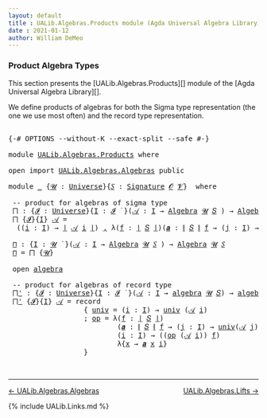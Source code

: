 ```yaml
---
layout: default
title : UALib.Algebras.Products module (Agda Universal Algebra Library)
date : 2021-01-12
author: William DeMeo
---
```


### <a id="product-algebra-types">Product Algebra Types</a>

This section presents the [UALib.Algebras.Products][] module of the [Agda Universal Algebra Library][].

We define products of algebras for both the Sigma type representation (the one we use most often) and the record type representation.

<pre class="Agda">

<a id="453" class="Symbol">{-#</a> <a id="457" class="Keyword">OPTIONS</a> <a id="465" class="Pragma">--without-K</a> <a id="477" class="Pragma">--exact-split</a> <a id="491" class="Pragma">--safe</a> <a id="498" class="Symbol">#-}</a>

<a id="503" class="Keyword">module</a> <a id="510" href="UALib.Algebras.Products.html" class="Module">UALib.Algebras.Products</a> <a id="534" class="Keyword">where</a>

<a id="541" class="Keyword">open</a> <a id="546" class="Keyword">import</a> <a id="553" href="UALib.Algebras.Algebras.html" class="Module">UALib.Algebras.Algebras</a> <a id="577" class="Keyword">public</a>

<a id="585" class="Keyword">module</a> <a id="592" href="UALib.Algebras.Products.html#592" class="Module">_</a> <a id="594" class="Symbol">{</a><a id="595" href="UALib.Algebras.Products.html#595" class="Bound">𝓤</a> <a id="597" class="Symbol">:</a> <a id="599" href="universes.html#551" class="Postulate">Universe</a><a id="607" class="Symbol">}{</a><a id="609" href="UALib.Algebras.Products.html#609" class="Bound">𝑆</a> <a id="611" class="Symbol">:</a> <a id="613" href="UALib.Algebras.Signatures.html#1457" class="Function">Signature</a> <a id="623" href="universes.html#613" class="Generalizable">𝓞</a> <a id="625" href="universes.html#617" class="Generalizable">𝓥</a><a id="626" class="Symbol">}</a>  <a id="629" class="Keyword">where</a>

 <a id="637" class="Comment">-- product for algebras of sigma type</a>
 <a id="676" href="UALib.Algebras.Products.html#676" class="Function">⨅</a> <a id="678" class="Symbol">:</a> <a id="680" class="Symbol">{</a><a id="681" href="UALib.Algebras.Products.html#681" class="Bound">𝓘</a> <a id="683" class="Symbol">:</a> <a id="685" href="universes.html#551" class="Postulate">Universe</a><a id="693" class="Symbol">}{</a><a id="695" href="UALib.Algebras.Products.html#695" class="Bound">I</a> <a id="697" class="Symbol">:</a> <a id="699" href="UALib.Algebras.Products.html#681" class="Bound">𝓘</a> <a id="701" href="universes.html#758" class="Function Operator">̇</a> <a id="703" class="Symbol">}(</a><a id="705" href="UALib.Algebras.Products.html#705" class="Bound">𝒜</a> <a id="707" class="Symbol">:</a> <a id="709" href="UALib.Algebras.Products.html#695" class="Bound">I</a> <a id="711" class="Symbol">→</a> <a id="713" href="UALib.Algebras.Algebras.html#813" class="Function">Algebra</a> <a id="721" href="UALib.Algebras.Products.html#595" class="Bound">𝓤</a> <a id="723" href="UALib.Algebras.Products.html#609" class="Bound">𝑆</a> <a id="725" class="Symbol">)</a> <a id="727" class="Symbol">→</a> <a id="729" href="UALib.Algebras.Algebras.html#813" class="Function">Algebra</a> <a id="737" class="Symbol">(</a><a id="738" href="UALib.Algebras.Products.html#681" class="Bound">𝓘</a> <a id="740" href="Agda.Primitive.html#636" class="Primitive Operator">⊔</a> <a id="742" href="UALib.Algebras.Products.html#595" class="Bound">𝓤</a><a id="743" class="Symbol">)</a> <a id="745" href="UALib.Algebras.Products.html#609" class="Bound">𝑆</a>
 <a id="748" href="UALib.Algebras.Products.html#676" class="Function">⨅</a> <a id="750" class="Symbol">{</a><a id="751" href="UALib.Algebras.Products.html#751" class="Bound">𝓘</a><a id="752" class="Symbol">}{</a><a id="754" href="UALib.Algebras.Products.html#754" class="Bound">I</a><a id="755" class="Symbol">}</a> <a id="757" href="UALib.Algebras.Products.html#757" class="Bound">𝒜</a> <a id="759" class="Symbol">=</a>
  <a id="763" class="Symbol">((</a><a id="765" href="UALib.Algebras.Products.html#765" class="Bound">i</a> <a id="767" class="Symbol">:</a> <a id="769" href="UALib.Algebras.Products.html#754" class="Bound">I</a><a id="770" class="Symbol">)</a> <a id="772" class="Symbol">→</a> <a id="774" href="UALib.Prelude.Preliminaries.html#10371" class="Function Operator">∣</a> <a id="776" href="UALib.Algebras.Products.html#757" class="Bound">𝒜</a> <a id="778" href="UALib.Algebras.Products.html#765" class="Bound">i</a> <a id="780" href="UALib.Prelude.Preliminaries.html#10371" class="Function Operator">∣</a><a id="781" class="Symbol">)</a> <a id="783" href="UALib.Prelude.Preliminaries.html#5763" class="InductiveConstructor Operator">,</a> <a id="785" class="Symbol">λ(</a><a id="787" href="UALib.Algebras.Products.html#787" class="Bound">f</a> <a id="789" class="Symbol">:</a> <a id="791" href="UALib.Prelude.Preliminaries.html#10371" class="Function Operator">∣</a> <a id="793" href="UALib.Algebras.Products.html#609" class="Bound">𝑆</a> <a id="795" href="UALib.Prelude.Preliminaries.html#10371" class="Function Operator">∣</a><a id="796" class="Symbol">)(</a><a id="798" href="UALib.Algebras.Products.html#798" class="Bound">𝒂</a> <a id="800" class="Symbol">:</a> <a id="802" href="UALib.Prelude.Preliminaries.html#10452" class="Function Operator">∥</a> <a id="804" href="UALib.Algebras.Products.html#609" class="Bound">𝑆</a> <a id="806" href="UALib.Prelude.Preliminaries.html#10452" class="Function Operator">∥</a> <a id="808" href="UALib.Algebras.Products.html#787" class="Bound">f</a> <a id="810" class="Symbol">→</a> <a id="812" class="Symbol">(</a><a id="813" href="UALib.Algebras.Products.html#813" class="Bound">j</a> <a id="815" class="Symbol">:</a> <a id="817" href="UALib.Algebras.Products.html#754" class="Bound">I</a><a id="818" class="Symbol">)</a> <a id="820" class="Symbol">→</a> <a id="822" href="UALib.Prelude.Preliminaries.html#10371" class="Function Operator">∣</a> <a id="824" href="UALib.Algebras.Products.html#757" class="Bound">𝒜</a> <a id="826" href="UALib.Algebras.Products.html#813" class="Bound">j</a> <a id="828" href="UALib.Prelude.Preliminaries.html#10371" class="Function Operator">∣</a><a id="829" class="Symbol">)(</a><a id="831" href="UALib.Algebras.Products.html#831" class="Bound">i</a> <a id="833" class="Symbol">:</a> <a id="835" href="UALib.Algebras.Products.html#754" class="Bound">I</a><a id="836" class="Symbol">)</a> <a id="838" class="Symbol">→</a> <a id="840" class="Symbol">(</a><a id="841" href="UALib.Algebras.Products.html#787" class="Bound">f</a> <a id="843" href="UALib.Algebras.Algebras.html#3080" class="Function Operator">̂</a> <a id="845" href="UALib.Algebras.Products.html#757" class="Bound">𝒜</a> <a id="847" href="UALib.Algebras.Products.html#831" class="Bound">i</a><a id="848" class="Symbol">)</a> <a id="850" class="Symbol">λ{</a><a id="852" href="UALib.Algebras.Products.html#852" class="Bound">x</a> <a id="854" class="Symbol">→</a> <a id="856" href="UALib.Algebras.Products.html#798" class="Bound">𝒂</a> <a id="858" href="UALib.Algebras.Products.html#852" class="Bound">x</a> <a id="860" href="UALib.Algebras.Products.html#831" class="Bound">i</a><a id="861" class="Symbol">}</a>

 <a id="865" href="UALib.Algebras.Products.html#865" class="Function">⊓</a> <a id="867" class="Symbol">:</a> <a id="869" class="Symbol">{</a><a id="870" href="UALib.Algebras.Products.html#870" class="Bound">I</a> <a id="872" class="Symbol">:</a> <a id="874" href="UALib.Algebras.Products.html#595" class="Bound">𝓤</a> <a id="876" href="universes.html#758" class="Function Operator">̇</a> <a id="878" class="Symbol">}(</a><a id="880" href="UALib.Algebras.Products.html#880" class="Bound">𝒜</a> <a id="882" class="Symbol">:</a> <a id="884" href="UALib.Algebras.Products.html#870" class="Bound">I</a> <a id="886" class="Symbol">→</a> <a id="888" href="UALib.Algebras.Algebras.html#813" class="Function">Algebra</a> <a id="896" href="UALib.Algebras.Products.html#595" class="Bound">𝓤</a> <a id="898" href="UALib.Algebras.Products.html#609" class="Bound">𝑆</a> <a id="900" class="Symbol">)</a> <a id="902" class="Symbol">→</a> <a id="904" href="UALib.Algebras.Algebras.html#813" class="Function">Algebra</a> <a id="912" href="UALib.Algebras.Products.html#595" class="Bound">𝓤</a> <a id="914" href="UALib.Algebras.Products.html#609" class="Bound">𝑆</a>
 <a id="917" href="UALib.Algebras.Products.html#865" class="Function">⊓</a> <a id="919" class="Symbol">=</a> <a id="921" href="UALib.Algebras.Products.html#676" class="Function">⨅</a> <a id="923" class="Symbol">{</a><a id="924" href="UALib.Algebras.Products.html#595" class="Bound">𝓤</a><a id="925" class="Symbol">}</a>

 <a id="929" class="Keyword">open</a> <a id="934" href="UALib.Algebras.Algebras.html#2047" class="Module">algebra</a>

 <a id="944" class="Comment">-- product for algebras of record type</a>
 <a id="984" href="UALib.Algebras.Products.html#984" class="Function">⨅&#39;</a> <a id="987" class="Symbol">:</a> <a id="989" class="Symbol">{</a><a id="990" href="UALib.Algebras.Products.html#990" class="Bound">𝓘</a> <a id="992" class="Symbol">:</a> <a id="994" href="universes.html#551" class="Postulate">Universe</a><a id="1002" class="Symbol">}{</a><a id="1004" href="UALib.Algebras.Products.html#1004" class="Bound">I</a> <a id="1006" class="Symbol">:</a> <a id="1008" href="UALib.Algebras.Products.html#990" class="Bound">𝓘</a> <a id="1010" href="universes.html#758" class="Function Operator">̇</a> <a id="1012" class="Symbol">}(</a><a id="1014" href="UALib.Algebras.Products.html#1014" class="Bound">𝒜</a> <a id="1016" class="Symbol">:</a> <a id="1018" href="UALib.Algebras.Products.html#1004" class="Bound">I</a> <a id="1020" class="Symbol">→</a> <a id="1022" href="UALib.Algebras.Algebras.html#2047" class="Record">algebra</a> <a id="1030" href="UALib.Algebras.Products.html#595" class="Bound">𝓤</a> <a id="1032" href="UALib.Algebras.Products.html#609" class="Bound">𝑆</a><a id="1033" class="Symbol">)</a> <a id="1035" class="Symbol">→</a> <a id="1037" href="UALib.Algebras.Algebras.html#2047" class="Record">algebra</a> <a id="1045" class="Symbol">(</a><a id="1046" href="UALib.Algebras.Products.html#990" class="Bound">𝓘</a> <a id="1048" href="Agda.Primitive.html#636" class="Primitive Operator">⊔</a> <a id="1050" href="UALib.Algebras.Products.html#595" class="Bound">𝓤</a><a id="1051" class="Symbol">)</a> <a id="1053" href="UALib.Algebras.Products.html#609" class="Bound">𝑆</a>
 <a id="1056" href="UALib.Algebras.Products.html#984" class="Function">⨅&#39;</a> <a id="1059" class="Symbol">{</a><a id="1060" href="UALib.Algebras.Products.html#1060" class="Bound">𝓘</a><a id="1061" class="Symbol">}{</a><a id="1063" href="UALib.Algebras.Products.html#1063" class="Bound">I</a><a id="1064" class="Symbol">}</a> <a id="1066" href="UALib.Algebras.Products.html#1066" class="Bound">𝒜</a> <a id="1068" class="Symbol">=</a> <a id="1070" class="Keyword">record</a>
                  <a id="1095" class="Symbol">{</a> <a id="1097" href="UALib.Algebras.Algebras.html#2145" class="Field">univ</a> <a id="1102" class="Symbol">=</a> <a id="1104" class="Symbol">(</a><a id="1105" href="UALib.Algebras.Products.html#1105" class="Bound">i</a> <a id="1107" class="Symbol">:</a> <a id="1109" href="UALib.Algebras.Products.html#1063" class="Bound">I</a><a id="1110" class="Symbol">)</a> <a id="1112" class="Symbol">→</a> <a id="1114" href="UALib.Algebras.Algebras.html#2145" class="Field">univ</a> <a id="1119" class="Symbol">(</a><a id="1120" href="UALib.Algebras.Products.html#1066" class="Bound">𝒜</a> <a id="1122" href="UALib.Algebras.Products.html#1105" class="Bound">i</a><a id="1123" class="Symbol">)</a>
                  <a id="1143" class="Symbol">;</a> <a id="1145" href="UALib.Algebras.Algebras.html#2159" class="Field">op</a> <a id="1148" class="Symbol">=</a> <a id="1150" class="Symbol">λ(</a><a id="1152" href="UALib.Algebras.Products.html#1152" class="Bound">f</a> <a id="1154" class="Symbol">:</a> <a id="1156" href="UALib.Prelude.Preliminaries.html#10371" class="Function Operator">∣</a> <a id="1158" href="UALib.Algebras.Products.html#609" class="Bound">𝑆</a> <a id="1160" href="UALib.Prelude.Preliminaries.html#10371" class="Function Operator">∣</a><a id="1161" class="Symbol">)</a>
                          <a id="1189" class="Symbol">(</a><a id="1190" href="UALib.Algebras.Products.html#1190" class="Bound">𝒂</a> <a id="1192" class="Symbol">:</a> <a id="1194" href="UALib.Prelude.Preliminaries.html#10452" class="Function Operator">∥</a> <a id="1196" href="UALib.Algebras.Products.html#609" class="Bound">𝑆</a> <a id="1198" href="UALib.Prelude.Preliminaries.html#10452" class="Function Operator">∥</a> <a id="1200" href="UALib.Algebras.Products.html#1152" class="Bound">f</a> <a id="1202" class="Symbol">→</a> <a id="1204" class="Symbol">(</a><a id="1205" href="UALib.Algebras.Products.html#1205" class="Bound">j</a> <a id="1207" class="Symbol">:</a> <a id="1209" href="UALib.Algebras.Products.html#1063" class="Bound">I</a><a id="1210" class="Symbol">)</a> <a id="1212" class="Symbol">→</a> <a id="1214" href="UALib.Algebras.Algebras.html#2145" class="Field">univ</a><a id="1218" class="Symbol">(</a><a id="1219" href="UALib.Algebras.Products.html#1066" class="Bound">𝒜</a> <a id="1221" href="UALib.Algebras.Products.html#1205" class="Bound">j</a><a id="1222" class="Symbol">))</a>
                          <a id="1251" class="Symbol">(</a><a id="1252" href="UALib.Algebras.Products.html#1252" class="Bound">i</a> <a id="1254" class="Symbol">:</a> <a id="1256" href="UALib.Algebras.Products.html#1063" class="Bound">I</a><a id="1257" class="Symbol">)</a> <a id="1259" class="Symbol">→</a> <a id="1261" class="Symbol">((</a><a id="1263" href="UALib.Algebras.Algebras.html#2159" class="Field">op</a> <a id="1266" class="Symbol">(</a><a id="1267" href="UALib.Algebras.Products.html#1066" class="Bound">𝒜</a> <a id="1269" href="UALib.Algebras.Products.html#1252" class="Bound">i</a><a id="1270" class="Symbol">))</a> <a id="1273" href="UALib.Algebras.Products.html#1152" class="Bound">f</a><a id="1274" class="Symbol">)</a>
                          <a id="1302" class="Symbol">λ{</a><a id="1304" href="UALib.Algebras.Products.html#1304" class="Bound">x</a> <a id="1306" class="Symbol">→</a> <a id="1308" href="UALib.Algebras.Products.html#1190" class="Bound">𝒂</a> <a id="1310" href="UALib.Algebras.Products.html#1304" class="Bound">x</a> <a id="1312" href="UALib.Algebras.Products.html#1252" class="Bound">i</a><a id="1313" class="Symbol">}</a>
                  <a id="1333" class="Symbol">}</a>


</pre>

-----------------------

[← UALib.Algebras.Algebras](UALib.Algebras.Algebras.html)
<span style="float:right;">[UALib.Algebras.Lifts →](UALib.Algebras.Lifts.html)</span>

{% include UALib.Links.md %}
